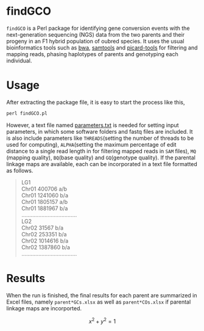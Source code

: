 # findGCO 
`findGCO` is a Perl package for identifying gene conversion events with the next-generation sequencing (NGS) data from the two parents and their progeny in an F1 hybrid population of oubred species. It uses the usual bioinformatics tools such as [bwa](http://bio-bwa.sourceforge.net), [samtools](http://samtools.sourceforge.net) and [picard-tools](http://broadinstitute.github.io/picard) for filtering and mapping reads, phasing haplotypes of parents and genotyping each individual.
# Usage 
After extracting the package file, it is easy to start the process like this, <br>
 ```Perl
 perl findGCO.pl
 ```
However, a text file named [parameters.txt](https://github.com/tongchf/findGCO/blob/master/parameters.txt) is needed for setting input parameters, in which some software folders and fastq files are included. It is also include parameters like `THREADS`(setting the number of threads to be used for computing), `ALPHA`(setting the maximum percentage of edit distance to a single read length in for filtering mapped reads in `SAM` files), `MQ` (mapping quality), `BQ`(base quality) and `GQ`(genotype quality). If the parental linkage maps are available, each can be incorporated in a text file formatted as follows. <br> 

>LG1  
>Chr01	400706	a/b  
>Chr01	1241060	b/a  
>Chr01	1805157	a/b  
>Chr01	1881967	b/a  
>....................................  
>LG2  
>Chr02	31567	b/a  
>Chr02	253351	b/a  
>Chr02	1014616	b/a  
>Chr02	1387860	b/a  
>....................................  
# Results
When the run is finished, the final results for each parent are summarized in Excel files, namely `parent*GCs.xlsx` as well as  `parent*COs.xlsx` if parental linkage maps are incorported.

<script type="text/javascript" src="http://cdn.mathjax.org/mathjax/latest/MathJax.js?config=default"></script>
$$x^2 + y^2 = 1$$
